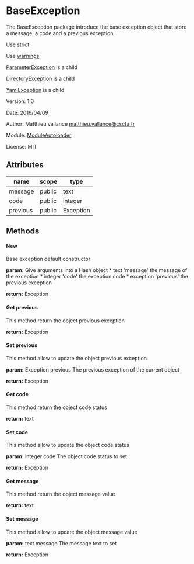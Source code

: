 # BaseException
The BaseException package introduce the base exception
object that store a message, a code and a previous exception.

Use [strict](http://perldoc.perl.org/strict.html)

Use [warnings](http://perldoc.perl.org/warnings.html)

[ParameterException](./ParameterException.md) is a child

[DirectoryException](./DirectoryException.md) is a child

[YamlException](./YamlException.md) is a child

Version: 1.0

Date: 2016/04/09

Author: Matthieu vallance <matthieu.vallance@cscfa.fr>

Module: [ModuleAutoloader](../../ModuleAutoloader.md)

License: MIT

## Attributes

name | scope | type
---- | ----- | ----
message | public | text
code | public | integer
previous | public | Exception

## Methods

#### New

Base exception default constructor

**param:** Give arguments into a Hash object
	* text      'message'  the message of the exception
	* integer   'code'	   the exception code
	* exception 'previous' the previous exception
	
**return:** Exception


#### Get previous

This method return the object previous exception

**return:** Exception


#### Set previous

This method allow to update the object previous exception

**param:** Exception previous The previous exception of the current object

**return:** Exception


#### Get code

This method return the object code status

**return:** text


#### Set code

This method allow to update the object code status

**param:** integer code The object code status to set

**return:** Exception


#### Get message

This method return the object message value

**return:** text


#### Set message

This method allow to update the object message value

**param:** text message The message text to set

**return:** Exception
